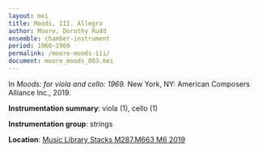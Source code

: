```yaml
---
layout: mei
title: Moods, III. Allegro
author: Moore, Dorothy Rudd
ensemble: chamber-instrument
period: 1960-1969
permalink: /moore-moods-iii/
document: moore_moods_003.mei
---
```


In *Moods: for viola and cello: 1969.* New York, NY: American Composers Alliance Inc., 2019.

**Instrumentation summary**: viola (1), cello (1)

**Instrumentation group**: strings

**Location**: <a href="https://tufts-primo.hosted.exlibrisgroup.com/permalink/f/bnf7qa/01TUN_ALMA21231378350003851" target="_blank">Music Library Stacks M287.M663 M6 2019</a>
